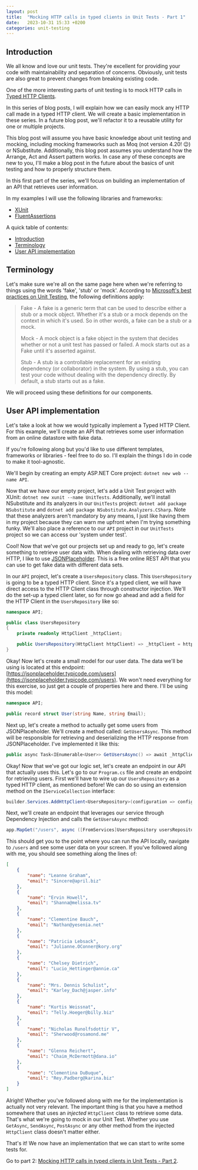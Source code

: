 ```yaml
---
layout: post
title:  "Mocking HTTP calls in typed clients in Unit Tests - Part 1"
date:   2023-10-31 15:33 +0200
categories: unit-testing
---
```


## Introduction

We all know and love our unit tests. They're excellent for providing your code with maintainability and separation of concerns.
Obviously, unit tests are also great to prevent changes from breaking existing code.

One of the more interesting parts of unit testing is to mock HTTP calls in [Typed HTTP Clients](https://learn.microsoft.com/en-us/dotnet/architecture/microservices/implement-resilient-applications/use-httpclientfactory-to-implement-resilient-http-requests#how-to-use-typed-clients-with-ihttpclientfactory).

In this series of blog posts, I will explain how we can easily mock any HTTP call made in a typed HTTP client.
We will create a basic implementation in these series. In a future blog post, we'll refactor it to a reusable utility for one or multiple projects.

This blog post will assume you have basic knowledge about unit testing and mocking, including mocking frameworks such as Moq (not version 4.20! 😉) or NSubstitute.
Additionally, this blog post assumes you understand how the Arrange, Act and Assert pattern works.
In case any of these concepts are new to you, I'll make a blog post in the future about the basics of unit testing and how to properly structure them.

In this first part of the series, we'll focus on building an implementation of an API that retrieves user information.

In my examples I will use the following libraries and frameworks:

* [XUnit](https://xunit.net/)
* [FluentAssertions](https://fluentassertions.com/)

A quick table of contents:

* [Introduction](#introduction)
* [Terminology](#terminology)
* [User API implementation](#user-api-implementation)

## Terminology

Let's make sure we're all on the same page here when we're referring to things using the words 'fake', 'stub' or 'mock'.
According to [Microsoft's best practices on Unit Testing](https://learn.microsoft.com/en-us/dotnet/core/testing/unit-testing-best-practices#lets-speak-the-same-language), the following definitions apply:

> Fake - A fake is a generic term that can be used to describe either a stub or a mock object. Whether it's a stub or a mock depends on the context in which it's used. So in other words, a fake can be a stub or a mock.
>
> Mock - A mock object is a fake object in the system that decides whether or not a unit test has passed or failed. A mock starts out as a Fake until it's asserted against.
>
> Stub - A stub is a controllable replacement for an existing dependency (or collaborator) in the system. By using a stub, you can test your code without dealing with the dependency directly. By default, a stub starts out as a fake.

We will proceed using these definitions for our components.

## User API implementation

Let's take a look at how we would typically implement a Typed HTTP Client.
For this example, we'll create an API that retrieves some user information from an online datastore with fake data.

If you're following along but you'd like to use different templates, frameworks or libraries - feel free to do so.
I'll explain the things I do in code to make it tool-agnostic.

We'll begin by creating an empty ASP.NET Core project: `dotnet new web --name API`.

Now that we have our empty project, let's add a Unit Test project with XUnit: `dotnet new xunit --name UnitTests`.
Additionally, we'll install NSubstitute and its analyzers in our `UnitTests` project: `dotnet add package NSubstitute` and `dotnet add package NSubstitute.Analyzers.CSharp`.
Note that these analyzers aren't mandatory by any means, I just like having them in my project because they can warn me upfront when I'm trying something funky.
We'll also place a reference to our `API` project in our `UnitTests` project so we can access our 'system under test'.

Cool! Now that we've got our projects set up and ready to go, let's create something to retrieve user data with.
When dealing with retrieving data over HTTP, I like to use [JSONPlaceholder](https://jsonplaceholder.typicode.com/). This is a free online REST API that you can use to get fake data with different data sets.

In our `API` project, let's create a `UsersRepository` class. This `UsersRepository` is going to be a typed HTTP client.
Since it's a typed client, we will have direct access to the HTTP Client class through constructor injection.
We'll do the set-up a typed client later, so for now go ahead and add a field for the HTTP Client in the `UsersRepository` like so:

```csharp
namespace API;

public class UsersRepository
{
    private readonly HttpClient _httpClient;

    public UsersRepository(HttpClient httpClient) => _httpClient = httpClient;
}

```

Okay! Now let's create a small model for our user data.
The data we'll be using is located at this endpoint: [https://jsonplaceholder.typicode.com/users](https://jsonplaceholder.typicode.com/users).
We won't need everything for this exercise, so just get a couple of properties here and there.
I'll be using this model:

```csharp
namespace API;

public record struct User(string Name, string Email);
```

Next up, let's create a method to actually get some users from JSONPlaceholder.
We'll create a method called: `GetUsersAsync`.
This method will be responsible for retrieving and deserializing the HTTP response from JSONPlaceholder.
I've implemented it like this:

```csharp
public async Task<IEnumerable<User>> GetUsersAsync() => await _httpClient.GetFromJsonAsync<IEnumerable<User>>("/users") ?? Array.Empty<User>();
```

Okay! Now that we've got our logic set, let's create an endpoint in our API that actually uses this.
Let's go to our `Program.cs` file and create an endpoint for retrieving users.
First we'll have to wire up our `UsersRepository` as a typed HTTP client, as mentioned before!
We can do so using an extension method on the `IServiceCollection` interface:

```csharp
builder.Services.AddHttpClient<UsersRepository>(configuration => configuration.BaseAddress = new Uri("https://jsonplaceholder.typicode.com"));
```

Next, we'll create an endpoint that leverages our service through Dependency Injection and calls the `GetUsersAsync` method:

```csharp
app.MapGet("/users", async ([FromServices]UsersRepository usersRepository) => await usersRepository.GetUsersAsync());
```

This should get you to the point where you can run the API locally, navigate to `/users` and see some user data on your screen.
If you've followed along with me, you should see something along the lines of:

```json
[
    {
        "name": "Leanne Graham",
        "email": "Sincere@april.biz"
    },
    {
        "name": "Ervin Howell",
        "email": "Shanna@melissa.tv"
    },
    {
        "name": "Clementine Bauch",
        "email": "Nathan@yesenia.net"
    },
    {
        "name": "Patricia Lebsack",
        "email": "Julianne.OConner@kory.org"
    },
    {
        "name": "Chelsey Dietrich",
        "email": "Lucio_Hettinger@annie.ca"
    },
    {
        "name": "Mrs. Dennis Schulist",
        "email": "Karley_Dach@jasper.info"
    },
    {
        "name": "Kurtis Weissnat",
        "email": "Telly.Hoeger@billy.biz"
    },
    {
        "name": "Nicholas Runolfsdottir V",
        "email": "Sherwood@rosamond.me"
    },
    {
        "name": "Glenna Reichert",
        "email": "Chaim_McDermott@dana.io"
    },
    {
        "name": "Clementina DuBuque",
        "email": "Rey.Padberg@karina.biz"
    }
]
```

Alright! Whether you've followed along with me for the implementation is actually not very relevant.
The important thing is that you have a method somewhere that uses an _injected_ `HttpClient` class to retrieve some data.
That's what we're going to mock in our Unit Test. Whether you use `GetAsync`, `SendAsync`, `PostAsync` or any other method from the injected `HttpClient` class doesn't matter either.

That's it! We now have an implementation that we can start to write some tests for.

Go to part 2: [Mocking HTTP calls in typed clients in Unit Tests - Part 2](https://blog.alexschouls.com/unit-testing/2023/10/31/unit-testing-mocking-httpclient-part-2.html).